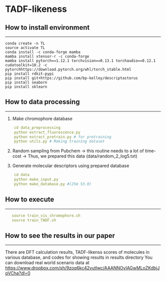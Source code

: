 # TADF-likeness


## How to install environment
-----------------------------
    conda create -n TL
    source activate TL
    conda install -c conda-forge mamba
    mamba install xtensor-r -c conda-forge
    mamba install pytorch==1.12.1 torchvision==0.13.1 torchaudio==0.12.1 cudatoolkit=10.2 -c pytorchhttps://download.pytorch.org/whl/torch_stable.html
    pip install rdkit-pypi
    pip install git+https://github.com/bp-kelley/descriptastorus
    pip install seaborn
    pip install sklearn


## How to data processing
-----------------------------

1. Make chromophore database
```yaml 
    cd data_preprocessing
    python extract_fluorescence.py
    python extract_pretrain.py # for pretraining
    python utils.py # Making training dataset
```
2. Random sampling from Pubchem
-> this routine needs to a lot of time-cost
-> Thus, we prepared this data (data/random_2_log5.txt)

3. Generate molecular descriptors using prepared database
```yaml
    cd data
    python make_input.py
    python make_database.py #(25m 53.0)
```

     
## How to execute 
-----------------
```yaml
   source train_vis_chromophore.sh
   source train_TADF.sh
```


## How to see the results in our paper
-----------------
There are DFT calculation results, TADF-likenss scores of molecules in various database, and codes for showing results in results directory
You can download real world scenario data at https://www.dropbox.com/sh/9zoq6kc42vutlwc/AAANNOvIAGwMLoZKdbjJqVCha?dl=0
